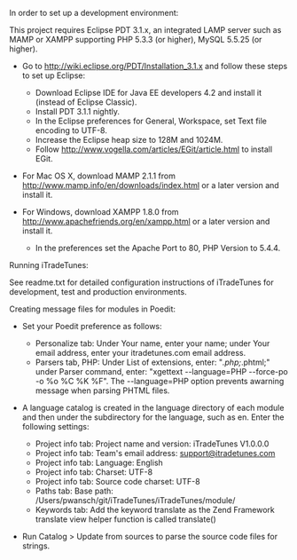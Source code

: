 In order to set up a development environment:

This project requires Eclipse PDT 3.1.x, an integrated LAMP server such as MAMP or XAMPP supporting PHP 5.3.3 (or higher), MySQL 5.5.25 (or higher).

 - Go to http://wiki.eclipse.org/PDT/Installation_3.1.x and follow these steps to set up Eclipse:
     - Download Eclipse IDE for Java EE developers 4.2 and install it (instead of Eclipse Classic).
     - Install PDT 3.1.1 nightly.
     - In the Eclipse preferences for General, Workspace, set Text file encoding to UTF-8.
     - Increase the Eclipse heap size to 128M and 1024M.
     - Follow http://www.vogella.com/articles/EGit/article.html to install EGit.

 - For Mac OS X, download MAMP 2.1.1 from http://www.mamp.info/en/downloads/index.html or a later version and install it.

 - For Windows, download XAMPP 1.8.0 from http://www.apachefriends.org/en/xampp.html or a later version and install it.
     - In the preferences set the Apache Port to 80, PHP Version to 5.4.4.

Running iTradeTunes:

See readme.txt for detailed configuration instructions of iTradeTunes for development, test and production environments.

Creating message files for modules in Poedit:

 - Set your Poedit preference as follows:
     - Personalize tab: Under Your name, enter your name; under Your email address, enter your itradetunes.com email address.
     - Parsers tab, PHP: Under List of extensions, enter: "*.php;*.phtml;" under Parser command, enter:
         "xgettext --language=PHP --force-po -o %o %C %K %F". The --language=PHP option prevents awarning message when parsing PHTML files.

 - A language catalog is created in the language directory of each module and then under the subdirectory for the language, such as en. Enter the following settings:
     - Project info tab: Project name and version: iTradeTunes V1.0.0.0
     - Project info tab: Team's email address: support@itradetunes.com
     - Project info tab: Language: English
     - Project info tab: Charset: UTF-8
     - Project info tab: Source code charset: UTF-8
     - Paths tab: Base path: /Users/pwansch/git/iTradeTunes/iTradeTunes/module/<module>
     - Keywords tab: Add the keyword translate as the Zend Framework translate view helper function is called translate()

 - Run Catalog > Update from sources to parse the source code files for strings.
